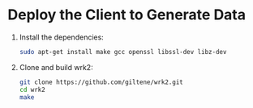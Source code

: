 # Deploy the Client to Generate Data

1. Install the dependencies:
    ```bash
    sudo apt-get install make gcc openssl libssl-dev libz-dev
    ```

2. Clone and build wrk2:
    ```bash
    git clone https://github.com/giltene/wrk2.git
    cd wrk2
    make
    ```